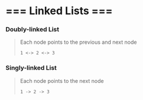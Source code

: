 # === Linked Lists ===

### Doubly-linked List
> Each node points to the previous and next node
> 
> `1 <-> 2 <-> 3`

### Singly-linked List
> Each node points to the next node
>
> `1 -> 2 -> 3`